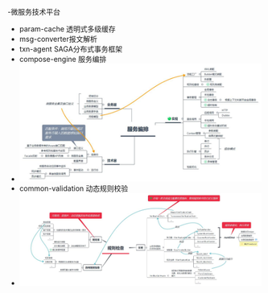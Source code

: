 -微服务技术平台
  
  * param-cache 透明式多级缓存
  * msg-converter报文解析
  * txn-agent SAGA分布式事务框架
  * compose-engine 服务编排
  * ![compose-engine](http://github.com/fan-long/msdemo-v2/blob/master/img/compose-engine.jpg)
  * common-validation 动态规则校验
  * ![common-validation](http://github.com/fan-long/msdemo-v2/blob/master/img/common-verification.jpg)
